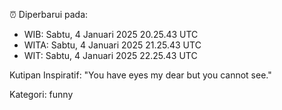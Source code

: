 ⏰ Diperbarui pada:
- WIB: Sabtu, 4 Januari 2025 20.25.43 UTC
- WITA: Sabtu, 4 Januari 2025 21.25.43 UTC
- WIT: Sabtu, 4 Januari 2025 22.25.43 UTC

Kutipan Inspiratif:
"You have eyes my dear but you cannot see."


Kategori: funny

